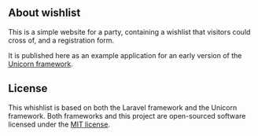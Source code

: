 ## About wishlist

This is a simple website for a party, containing a wishlist that visitors could cross of, and a registration form.

It is published here as an example application for an early version of the [Unicorn framework](https://github.com/fhp/unicorn).
 
## License

This whishlist is based on both the Laravel framework and the Unicorn framework. Both frameworks and this project are open-sourced software licensed under the [MIT license](http://opensource.org/licenses/MIT).
